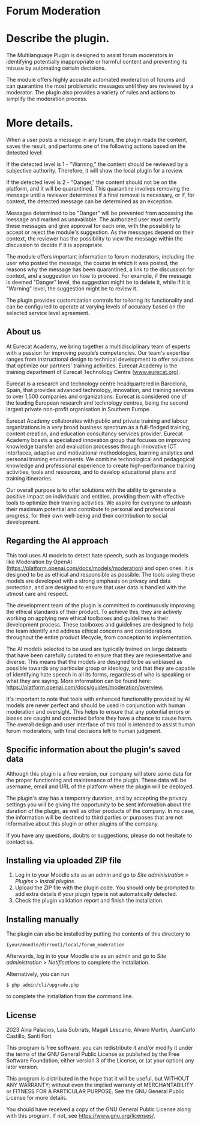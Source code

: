 # Forum Moderation #

# Describe the plugin.

The Multilanguage Plugin is designed to assist forum moderators in identifying potentially inappropriate or harmful content and preventing its misuse by automating certain decisions.

The module offers highly accurate automated moderation of forums and can quarantine the most problematic messages until they are reviewed by a moderator. The plugin also provides a variety of rules and actions to simplify the moderation process.


# More details.

When a user posts a message in any forum, the plugin reads the content, saves the result, and performs one of the following actions based on the detected level:

If the detected level is 1 - "Warning," the content should be reviewed by a subjective authority. Therefore, it will show the local plugin for a review.

If the detected level is 2 - "Danger," the content should not be on the platform, and it will be quarantined. This quarantine involves removing the message until a reviewer determines if a final removal is necessary, or if, for context, the detected message can be determined as an exception.

Messages determined to be "Danger" will be prevented from accessing the message and marked as unavailable. The authorized user must certify these messages and give approval for each one, with the possibility to accept or reject the module's suggestion. As the messages depend on their context, the reviewer has the possibility to view the message within the discussion to decide if it is appropriate.

The module offers important information to forum moderators, including the user who posted the message, the course in which it was posted, the reasons why the message has been quarantined, a link to the discussion for context, and a suggestion on how to proceed. For example, if the message is deemed "Danger" level, the suggestion might be to delete it, while if it is "Warning" level, the suggestion might be to review it.

The plugin provides customization controls for tailoring its functionality and can be configured to operate at varying levels of accuracy based on the selected service level agreement.

## About us #

At Eurecat Academy, we bring together a multidisciplinary team of experts with a passion for improving people’s competencies. Our team's expertise ranges from instructional design to technical development to offer solutions that optimize our partners' training activities. Eurecat Academy is the training department of Eurecat Technology Centre (www.eurecat.org).​

​Eurecat is a research and technology centre headquartered in Barcelona, Spain, that provides advanced technology, innovation, and training services to over 1,500 companies and organizations. Eurecat is considered one of the leading European research and technology centres, being the second largest private non-profit organisation in Southern Europe.​

​Eurecat Academy collaborates with public and private training and labour organizations in a very broad business spectrum as a full-fledged training, content creation, and education consultancy services provider. Eurecat Academy boasts a specialized innovation group that focuses on improving knowledge transfer and evaluation processes through innovative ICT interfaces, adaptive and motivational methodologies, learning analytics and personal training environments. We combine technological and pedagogical knowledge and professional experience to create high-performance training activities, tools and resources, and to develop educational plans and training itineraries.​

Our overall purpose is to offer solutions with the ability to generate a positive impact on individuals and entities, providing them with effective tools to optimize their training activities. We aspire for everyone to unleash their maximum potential and contribute to personal and professional progress, for their own well-being and their contribution to social development.


## Regarding the AI approach​ #

This tool uses AI models to detect hate speech, such as language models like Moderation by OpenAI (https://platform.openai.com/docs/models/moderation) and open ones. It is designed to be as ethical and responsible as possible. The tools using these models are developed with a strong emphasis on privacy and data protection, and are designed to ensure that user data is handled with the utmost care and respect.​

The development team of the plugin is committed to continuously improving the ethical standards of their product. To achieve this, they are actively working on applying new ethical toolboxes and guidelines to their development process. These toolboxes and guidelines are designed to help the team identify and address ethical concerns and considerations throughout the entire product lifecycle, from conception to implementation. ​

​The AI models selected to be used are typically trained on large datasets that have been carefully curated to ensure that they are representative and diverse. This means that the models are designed to be as unbiased as possible towards any particular group or ideology, and that they are capable of identifying hate speech in all its forms, regardless of who is speaking or what they are saying. More information can be found here: https://platform.openai.com/docs/guides/moderation/overview.​

​It's important to note that tools with enhanced functionality provided by AI models are never perfect and should be used in conjunction with human moderation and oversight. This helps to ensure that any potential errors or biases are caught and corrected before they have a chance to cause harm. The overall design and user interface of this tool is intended to assist human forum moderators, with final decisions left to human judgment.

## Specific information about the plugin's saved data #

Although this plugin is a free version, our company will store some data for the proper functioning and maintenance of the plugin. These data will be username, email and URL of the platform where the plugin will be deployed. ​

​The plugin's stay has a temporary duration, and by accepting the privacy settings you will be giving the opportunity to be sent information about the duration of the plugin, as well as other products of the company.  In no case, the information will be destined to third parties or purposes that are not informative about this plugin or other plugins of the company. ​

If you have any questions, doubts or suggestions, please do not hesitate to contact us. 

## Installing via uploaded ZIP file ##

1. Log in to your Moodle site as an admin and go to _Site administration >
   Plugins > Install plugins_.
2. Upload the ZIP file with the plugin code. You should only be prompted to add
   extra details if your plugin type is not automatically detected.
3. Check the plugin validation report and finish the installation.

## Installing manually ##

The plugin can also be installed by putting the contents of this directory to

    {your/moodle/dirroot}/local/forum_moderation

Afterwards, log in to your Moodle site as an admin and go to _Site administration >
Notifications_ to complete the installation.

Alternatively, you can run

    $ php admin/cli/upgrade.php

to complete the installation from the command line.

## License ##

2023 Aina Palacios, Laia Subirats, Magali Lescano, Alvaro Martin, JuanCarlo Castillo, Santi Fort

This program is free software: you can redistribute it and/or modify it under
the terms of the GNU General Public License as published by the Free Software
Foundation, either version 3 of the License, or (at your option) any later
version.

This program is distributed in the hope that it will be useful, but WITHOUT ANY
WARRANTY; without even the implied warranty of MERCHANTABILITY or FITNESS FOR A
PARTICULAR PURPOSE.  See the GNU General Public License for more details.

You should have received a copy of the GNU General Public License along with
this program.  If not, see <https://www.gnu.org/licenses/>.

